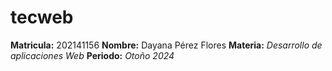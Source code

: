 # tecweb
**Matricula:** 202141156
**Nombre:** Dayana Pérez Flores
**Materia:** _Desarrollo de aplicaciones Web_
**Periodo:** _Otoño 2024_